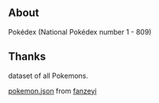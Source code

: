 ## About
Pokédex (National Pokédex number 1 - 809)

## Thanks

dataset of all Pokemons.

[pokemon.json](https://github.com/fanzeyi/pokemon.json) from [fanzeyi](https://github.com/fanzeyi)
